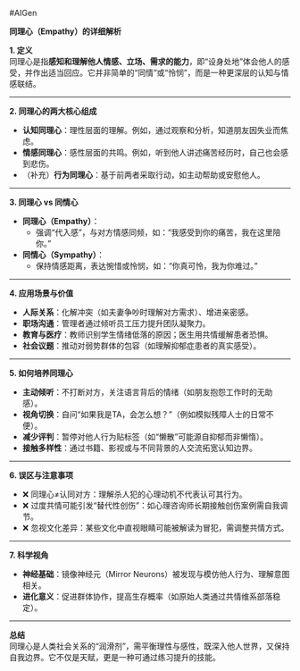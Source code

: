 #AIGen 

**同理心（Empathy）的详细解析**

**1. 定义**  
同理心是指**感知和理解他人情感、立场、需求的能力**，即“设身处地”体会他人的感受，并作出适当回应。它并非简单的“同情”或“怜悯”，而是一种更深层的认知与情感联结。

---

**2. 同理心的两大核心组成**  
- **认知同理心**：理性层面的理解。例如，通过观察和分析，知道朋友因失业而焦虑。  
- **情感同理心**：感性层面的共鸣。例如，听到他人讲述痛苦经历时，自己也会感到悲伤。  
- （补充）**行为同理心**：基于前两者采取行动，如主动帮助或安慰他人。

---

**3. 同理心 vs 同情心**  
- **同理心（Empathy）**：  
  - 强调“代入感”，与对方情感同频，如：“我感受到你的痛苦，我在这里陪你。”  
- **同情心（Sympathy）**：  
  - 保持情感距离，表达惋惜或怜悯，如：“你真可怜，我为你难过。”

---

**4. 应用场景与价值**  
- **人际关系**：化解冲突（如夫妻争吵时理解对方需求）、增进亲密感。  
- **职场沟通**：管理者通过倾听员工压力提升团队凝聚力。  
- **教育与医疗**：教师识别学生情绪低落的原因；医生用共情缓解患者恐惧。  
- **社会议题**：推动对弱势群体的包容（如理解抑郁症患者的真实感受）。

---

**5. 如何培养同理心**  
- **主动倾听**：不打断对方，关注语言背后的情绪（如朋友抱怨工作时的无助感）。  
- **视角切换**：自问“如果我是TA，会怎么想？”（例如模拟残障人士的日常不便）。  
- **减少评判**：暂停对他人行为贴标签（如“懒散”可能源自抑郁而非懒惰）。  
- **接触多样性**：通过书籍、影视或与不同背景的人交流拓宽认知边界。

---

**6. 误区与注意事项**  
- ❌ 同理心≠认同对方：理解杀人犯的心理动机不代表认可其行为。  
- ❌ 过度共情可能引发“替代性创伤”：如心理咨询师长期接触创伤案例需自我调节。  
- ❌ 忽视文化差异：某些文化中直视眼睛可能被解读为冒犯，需调整共情方式。

---

**7. 科学视角**  
- **神经基础**：镜像神经元（Mirror Neurons）被发现与模仿他人行为、理解意图相关。  
- **进化意义**：促进群体协作，提高生存概率（如原始人类通过共情维系部落稳定）。

---

**总结**  
同理心是人类社会关系的“润滑剂”，需平衡理性与感性，既深入他人世界，又保持自我边界。它不仅是天赋，更是一种可通过练习提升的技能。